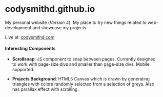 # codysmithd.github.io
My personal website (*Version 4*). My place to try new things related to web-development and showcase my projects.

Live at: [codysmithd.com](http://codysmithd.com)

#### Interesting Components

- **Scrollsnap**:
JS component to snap between pages. Currently designed to work with page-size divs and smaller than page-size divs. Mobile supported.

- **Projects Background**:
HTML5 Canvas which is drawn by generating triangles with colors randomly selected from a selection of greys. Also has parallax effect with scrolling.
